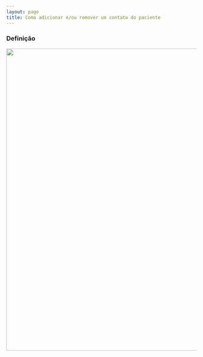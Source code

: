 ```yaml
---
layout: page
title: Como adicionar e/ou remover um contato do paciente
---
```


### Definição

<p align="center">
  <img alt="" src="" width="800">
</p>

